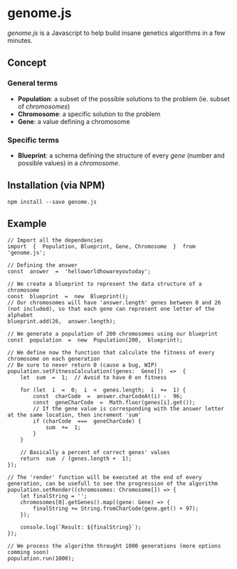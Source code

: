 # genome.js
*genome.js* is a Javascript to help build insane genetics algorithms in a few minutes.

## Concept
### General terms
- **Population**: a subset of the possible solutions to the problem (ie. subset of *chromosomes*)
- **Chromosome**: a specific solution to the problem
- **Gene**: a value defining a chromosome

### Specific terms
- **Blueprint**: a schema defining the structure of every *gene* (number and possible values) in a *chromosome*.
## Installation (via NPM)

	npm install --save genome.js
	
## Example

	// Import all the dependencies
    import  {  Population, Blueprint, Gene, Chromosome  }  from  'genome.js';
	
	// Defining the answer
	const  answer  =  'helloworldhowareyoutoday';
	
	// We create a blueprint to represent the data structure of a chromosome
	const  blueprint  =  new  Blueprint();
	// Our chromosomes will have 'answer.length' genes between 0 and 26 (not included), so that each gene can represent one letter of the alphabet
	blueprint.add(26,  answer.length);

	// We generate a population of 200 chromosomes using our blueprint
	const  population  =  new  Population(200,  blueprint);
  
	// We define now the function that calculate the fitness of every chromosome on each generation
	// Be sure to never return 0 (cause a bug, WIP)
	population.setFitnessCalculation((genes:  Gene[])  =>  {
		let  sum  =  1;  // Avoid to have 0 on fitness

		for (let  i  =  0;  i  <  genes.length;  i  +=  1) {
			const  charCode  =  answer.charCodeAt(i) -  96;
			const  geneCharCode  =  Math.floor(genes[i].get());
			// If the gene value is corresponding with the answer letter at the same location, then increment 'sum'
			if (charCode  ===  geneCharCode) {
				sum  +=  1;
			}
		}

		// Basically a percent of correct genes' values
		return  sum  / (genes.length +  1);
	});

	// The 'render' function will be executed at the end of every generation, can be usefull to see the progression of the algorithm
	population.setRender((chromosomes: Chromosome[]) => {
		let finalString = '';
		chromosomes[0].getGenes().map((gene: Gene) => {
			finalString += String.fromCharCode(gene.get() + 97);
		});

		console.log(`Result: ${finalString}`);
	});

	// We process the algorithm throught 1000 generations (more options comming soon)
	population.run(1000);
